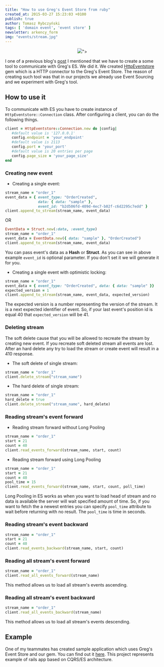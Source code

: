 ```yaml
---
title: "How to use Greg's Event Store from ruby"
created_at: 2015-03-27 15:23:03 +0100
publish: true
author: Tomasz Rybczyński
tags: [ 'domain event', 'event store' ]
newsletter: arkency_form
img: "events/stream.jpg"
---
```


<p>
  <figure align="center">
    <img src="<%= src_fit("events/stream.jpg") %>">
  </figure>
</p>

I one of a previous blog's [post](/2015/03/your-solid-tool-for-event-sourcing-eventstore-examples/) I mentioned that we have to create a some tool to communicate with Greg's ES. We did it. We created [HttpEventstore](https://github.com/arkency/http_eventstore) gem which is a HTTP connector to the Greg's Event Store. The reason of creating such tool was that in our projects we already use Event Sourcing and we experiment with Greg's tool.

<!-- more -->

## How to use it

To communicate with ES you have to create instance of `HttpEventstore::Connection` class. After configuring a client, you can do the following things.

```ruby
client = HttpEventstore::Connection.new do |config|
   #default value is '127.0.0.1'
   config.endpoint = 'your_endpoint'
   #default value is 2113
   config.port = 'your_port'
   #default value is 20 entries per page
   config.page_size = 'your_page_size'
end
```

### Creating new event

* Creating a single event:

```ruby
stream_name = "order_1"
event_data = { event_type: "OrderCreated",
               data: { data: "sample" },
               event_id: "b2d506fd-409d-4ec7-b02f-c6d2295c7edd" }
client.append_to_stream(stream_name, event_data)
```

OR

```ruby
EventData = Struct.new(:data, :event_type)
stream_name = "order_1"
event_data = EventData.new({ data: "sample" }, "OrderCreated")
client.append_to_stream(stream_name, event_data)
```

You can pass event's data as a **Hash** or **Struct**. As you can see in above example `event_id` is optional parameter. If you don't set it we will generate it for you.

* Creating a single event with optimistic locking:

```ruby
stream_name = "order_1"
event_data = { event_type: "OrderCreated", data: { data: "sample" }}
expected_version = 1
client.append_to_stream(stream_name, event_data, expected_version)
```

The expected version is a number representing the version of the stream. It is a next expected identifier of event. So, if your last event's position id is equal 40 that `expected_version` will be 41.

### Deleting stream

The soft delete cause that you will be allowed to recreate the stream by creating new event. If you recreate soft deleted stream all events are lost. After an hard delete any try to load the stream or create event will result in a 410 response.

* The soft delete of single stream:

```ruby
stream_name = "order_1"
client.delete_stream("stream_name")
```

* The hard delete of single stream:

```ruby
stream_name = "order_1"
hard_delete = true
client.delete_stream("stream_name", hard_delete)
```

### Reading stream's event forward

* Reading stream forward without Long Pooling

```ruby
stream_name = "order_1"
start = 21
count = 40
client.read_events_forward(stream_name, start, count)
```

* Reading stream forward using Long Pooling

```ruby
stream_name = "order_1"
start = 21
count = 40
pool_time = 15
client.read_events_forward(stream_name, start, count, poll_time)
```

Long Pooling in ES works as when you want to load head of stream and no data is available the server will wait specified amount of time. So, if you want to fetch the a newest entries you can specify `pool_time` attribute to wait before returning with no result. The `pool_time` is time in seconds.

### Reading stream's event backward

```ruby
stream_name = "order_1"
start = 21
count = 40
client.read_events_backward(stream_name, start, count)
```

### Reading all stream's event forward

```ruby
stream_name = "order_1"
client.read_all_events_forward(stream_name)
```

This method allows us to load all stream's events ascending.

### Reading all stream's event backward

```ruby
stream_name = "order_1"
client.read_all_events_backward(stream_name)
```

This method allows us to load all stream's events descending.

## Example

One of my teammates has created sample application which uses Greg's Event Store and our gem. You can find out it [here](https://github.com/mpraglowski/cqrses-sample). This project represents example of rails app based on CQRS/ES architecture.

